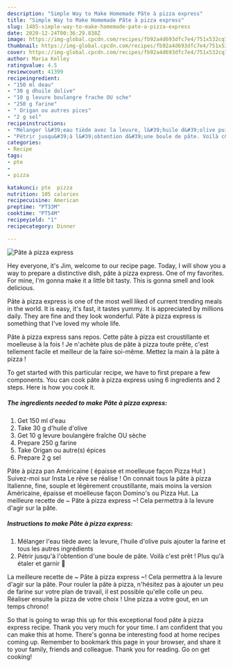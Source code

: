```yaml
---
description: "Simple Way to Make Homemade Pâte à pizza express"
title: "Simple Way to Make Homemade Pâte à pizza express"
slug: 1485-simple-way-to-make-homemade-pate-a-pizza-express
date: 2020-12-24T00:36:29.838Z
image: https://img-global.cpcdn.com/recipes/fb92a4d693dfc7e4/751x532cq70/pate-a-pizza-express-photo-principale-de-la-recette.jpg
thumbnail: https://img-global.cpcdn.com/recipes/fb92a4d693dfc7e4/751x532cq70/pate-a-pizza-express-photo-principale-de-la-recette.jpg
cover: https://img-global.cpcdn.com/recipes/fb92a4d693dfc7e4/751x532cq70/pate-a-pizza-express-photo-principale-de-la-recette.jpg
author: Maria Kelley
ratingvalue: 4.5
reviewcount: 41399
recipeingredient:
- "150 ml deau"
- "30 g dhuile dolive"
- "10 g levure boulangre frache OU sche"
- "250 g farine"
- " Origan ou autres pices"
- "2 g sel"
recipeinstructions:
- "Mélanger l&#39;eau tiède avec la levure, l&#39;huile d&#39;olive puis ajouter la farine et tous les autres ingrédients"
- "Pétrir jusqu&#39;à l&#39;obtention d&#39;une boule de pâte. Voilà c&#39;est prêt ! Plus qu&#39;à étaler et garnir 🙂"
categories:
- Recipe
tags:
- pte
- 
- pizza

katakunci: pte  pizza 
nutrition: 105 calories
recipecuisine: American
preptime: "PT33M"
cooktime: "PT54M"
recipeyield: "1"
recipecategory: Dinner

---
```



![Pâte à pizza express](https://img-global.cpcdn.com/recipes/fb92a4d693dfc7e4/751x532cq70/pate-a-pizza-express-photo-principale-de-la-recette.jpg)

Hey everyone, it's Jim, welcome to our recipe page. Today, I will show you a way to prepare a distinctive dish, pâte à pizza express. One of my favorites. For mine, I'm gonna make it a little bit tasty. This is gonna smell and look delicious.

Pâte à pizza express is one of the most well liked of current trending meals in the world. It is easy, it's fast, it tastes yummy. It is appreciated by millions daily. They are fine and they look wonderful. Pâte à pizza express is something that I've loved my whole life.

Pâte à pizza express sans repos. Cette pâte à pizza est croustillante et moelleuse à la fois ! Je n&#39;achète plus de pâte à pizza toute prête, c&#39;est tellement facile et meilleur de la faire soi-même. Mettez la main à la pâte à pizza !


To get started with this particular recipe, we have to first prepare a few components. You can cook pâte à pizza express using 6 ingredients and 2 steps. Here is how you cook it.

<!--inarticleads1-->

##### The ingredients needed to make Pâte à pizza express:

1. Get 150 ml d&#39;eau
1. Take 30 g d&#39;huile d&#39;olive
1. Get 10 g levure boulangère fraîche OU sèche
1. Prepare 250 g farine
1. Take  Origan ou autre(s) épices
1. Prepare 2 g sel


Pâte à pizza pan Américaine ( épaisse et moelleuse façon Pizza Hut ) Suivez-moi sur Insta Le rêve se réalise ! On connait tous la pâte à pizza Italienne, fine, souple et légèrement croustillante, mais moins la version Américaine, épaisse et moelleuse façon Domino&#39;s ou Pizza Hut. La meilleure recette de ~ Pâte à pizza express ~! Cela permettra à la levure d&#39;agir sur la pâte. 

<!--inarticleads2-->

##### Instructions to make Pâte à pizza express:

1. Mélanger l&#39;eau tiède avec la levure, l&#39;huile d&#39;olive puis ajouter la farine et tous les autres ingrédients
1. Pétrir jusqu&#39;à l&#39;obtention d&#39;une boule de pâte. Voilà c&#39;est prêt ! Plus qu&#39;à étaler et garnir 🙂


La meilleure recette de ~ Pâte à pizza express ~! Cela permettra à la levure d&#39;agir sur la pâte. Pour rouler la pâte à pizza, n&#39;hésitez pas à ajouter un peu de farine sur votre plan de travail, il est possible qu&#39;elle colle un peu. Réaliser ensuite la pizza de votre choix ! Une pizza a votre gout, en un temps chrono! 

So that is going to wrap this up for this exceptional food pâte à pizza express recipe. Thank you very much for your time. I am confident that you can make this at home. There's gonna be interesting food at home recipes coming up. Remember to bookmark this page in your browser, and share it to your family, friends and colleague. Thank you for reading. Go on get cooking!

